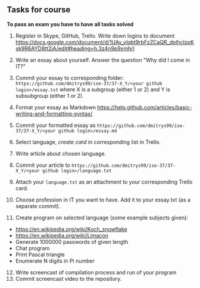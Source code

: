 ## Tasks for course

**To pass an exam you have to have all tasks solved**

1. Register in Skype, GitHub, Trello.
   Write down logins to document
   https://docs.google.com/document/d/1UAv_vIqbt9rbFzZCaQR_dplhcIzpKsk9R6AYD8tt2jA/edit#heading=h.3z4n9p9xmhrl

2. Write an essay about yourself. Answer the question "Why did I come in IT?"
3. Commit your essay to corresponding folder:
   `https://github.com/dmitrys99/ise-37/37-X_Y/<your github login>/essay.txt`
   where X is a subgroup (either 1 or 2) and Y is subsubgroup (either 1 or 2).
4. Format your essay as Markdown
   https://help.github.com/articles/basic-writing-and-formatting-syntax/
5. Commit your formatted essay as
   `https://github.com/dmitrys99/ise-37/37-X_Y/<your github login>/essay.md`
6. Select language, *create card* in corresponding list in Trello.
7. Write article about chosen language.
8. Commit your article to `https://github.com/dmitrys99/ise-37/37-X_Y/<your github login>/language.txt`
9. Attach your `language.txt` as an attachment to your corresponding Trello card.
10. Choose profession in IT you want to have. Add it to your essay.txt (as a separate commit).
11. Create program on selected language (some example subjects given):
- https://en.wikipedia.org/wiki/Koch_snowflake
- https://en.wikipedia.org/wiki/Limaçon
- Generate 1000000 passwords of given length
- Chat program
- Print Pascal triangle
- Enumerate N digits in Pi number
12. Write screencast of compilation process and run of your program
13. Commit screencast video to the repository.
